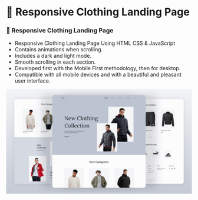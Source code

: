 # 👕 Responsive Clothing Landing Page
### 👕 Responsive Clothing Landing Page 

- Responsive Clothing Landing Page Using HTML CSS & JavaScript
- Contains animations when scrolling.
- Includes a dark and light mode.
- Smooth scrolling in each section.
- Developed first with the Mobile First methodology, then for desktop.
- Compatible with all mobile devices and with a beautiful and pleasant user interface.

![preview img](/preview.png)
